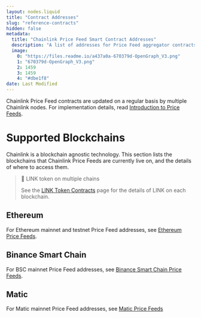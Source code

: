 ```yaml
---
layout: nodes.liquid
title: "Contract Addresses"
slug: "reference-contracts"
hidden: false
metadata: 
  title: "Chainlink Price Feed Smart Contract Addresses"
  description: "A list of addresses for Price Feed aggregator contracts on supported networks."
  image: 
    0: "https://files.readme.io/a437a0a-670379d-OpenGraph_V3.png"
    1: "670379d-OpenGraph_V3.png"
    2: 1459
    3: 1459
    4: "#dbe1f8"
date: Last Modified
---
```

Chainlink Price Feed contracts are updated on a regular basis by multiple Chainlink nodes. For implementation details, read [Introduction to Price Feeds](doc:using-chainlink-reference-contracts).

# Supported Blockchains

Chainlink is a blockchain agnostic technology. This section lists the blockchains that Chainlink Price Feeds are currently live on, and the details of where to access them.

> 📘 LINK token on multiple chains
>
> See the [LINK Token Contracts](doc:link-token-contracts) page for the details of LINK on each blockchain.

## Ethereum

For Ethereum mainnet and testnet Price Feed addresses, see [Ethereum Price Feeds](doc:ethereum-addresses).

## Binance Smart Chain

For BSC mainnet Price Feed addresses, see [Binance Smart Chain Price Feeds](doc:binance-smart-chain-addresses).

## Matic

For Matic mainnet Price Feed addresses, see [Matic Price Feeds](doc:matic-addresses)